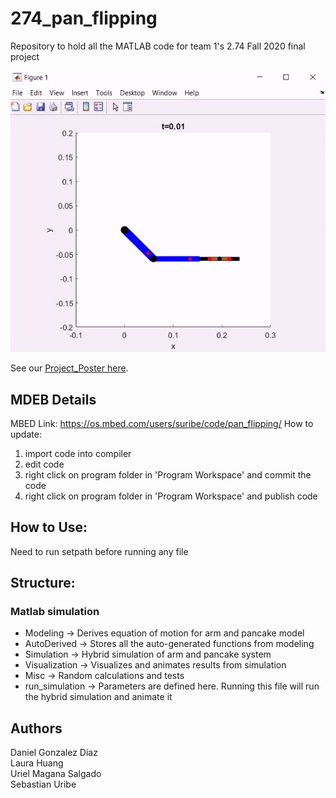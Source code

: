 # 274_pan_flipping
Repository to hold all the MATLAB code for team 1's 2.74 Fall 2020 final project  
  
![alt text](https://github.com/Daniel-GD/274_pan_flipping/blob/main/Presentation_Visuals/standard_flip.gif "Simulation1")  <br/>
  
See our [Project_Poster here](https://github.com/Daniel-GD/274_pan_flipping/blob/main/Presentation_Visuals/team1_poster.pdf).
  
## MDEB Details ##
MBED Link: https://os.mbed.com/users/suribe/code/pan_flipping/
How to update:
1. import code into compiler
2. edit code
3. right click on program folder in 'Program Workspace' and commit the code
4. right click on program folder in 'Program Workspace' and publish code

## How to Use: ##
Need to run setpath before running any file

## Structure: ##
### Matlab simulation ###
* Modeling -> Derives equation of motion for arm and pancake model
* AutoDerived -> Stores all the auto-generated functions from modeling
* Simulation -> Hybrid simulation of arm and pancake system
* Visualization -> Visualizes and animates results from simulation
* Misc -> Random calculations and tests
* run_simulation -> Parameters are defined here. Running this file will run the hybrid simulation and animate it

 ## Authors ##
 Daniel Gonzalez Diaz  
 Laura Huang  
 Uriel Magana Salgado  
 Sebastian Uribe  
